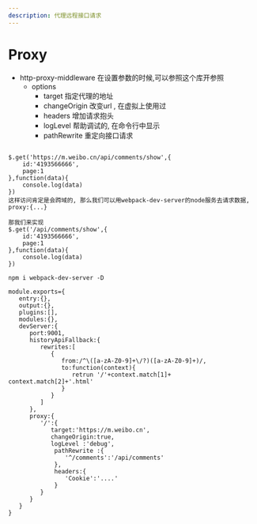 ```yaml
---
description: 代理远程接口请求
---
```


# Proxy

* http-proxy-middleware 在设置参数的时候,可以参照这个库开参照
  * options
    * target 指定代理的地址
    * changeOrigin 改变url , 在虚拟上使用过
    * headers 增加请求抱头
    * logLevel 帮助调试的, 在命令行中显示
    * pathRewrite 重定向接口请求

```text

$.get('https://m.weibo.cn/api/comments/show',{
    id:'4193566666',
    page:1
},function(data){
    console.log(data)
})
这样访问肯定是会跨域的, 那么我们可以用webpack-dev-server的node服务去请求数据, proxy:{...} 
```

```text
那我们来实现
$.get('/api/comments/show',{
    id:'4193566666',
    page:1
},function(data){
    console.log(data)
})
```

```text
npm i webpack-dev-server -D

module.exports={
   entry:{},
   output:{},
   plugins:[],
   modules:{},
   devServer:{
      port:9001,
      historyApiFallback:{
         rewrites:[
            {
               from:/^\([a-zA-Z0-9]+\/?)([a-zA-Z0-9]+)/,
               to:function(context){
                  retrun '/'+context.match[1]+  context.match[2]+'.html'
               }
            }
         ]
      },
      proxy:{
         '/':{
            target:'https://m.weibo.cn',
            changeOrigin:true,
            logLevel :'debug',
             pathRewrite :{
                '^/comments':'/api/comments'
             },
             headers:{
                'Cookie':'....'
             }
         }
      }
   }
}
```



